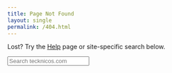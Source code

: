 ```yaml
---
title: Page Not Found
layout: single
permalink: /404.html
---
```


Lost? Try the [Help](tecknicos.com/help/) page or site-specific search below.

<form method="get" action="http://www.google.com/search" target="_blank">
<input type="hidden" name="sitesearch" value="tecknicos.com" />
<input type="text" name="q" maxlength="255" placeholder="Search tecknicos.com" />
</form>
